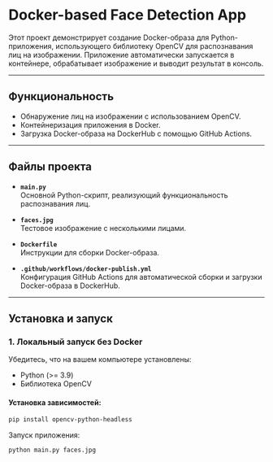 # Docker-based Face Detection App

Этот проект демонстрирует создание Docker-образа для Python-приложения, использующего библиотеку OpenCV для распознавания лиц на изображении. Приложение автоматически запускается в контейнере, обрабатывает изображение и выводит результат в консоль.

---

## Функциональность
- Обнаружение лиц на изображении с использованием OpenCV.
- Контейнеризация приложения в Docker.
- Загрузка Docker-образа на DockerHub с помощью GitHub Actions.

---

## Файлы проекта
- **`main.py`**  
  Основной Python-скрипт, реализующий функциональность распознавания лиц.
  
- **`faces.jpg`**  
  Тестовое изображение с несколькими лицами.

- **`Dockerfile`**  
  Инструкции для сборки Docker-образа.

- **`.github/workflows/docker-publish.yml`**  
  Конфигурация GitHub Actions для автоматической сборки и загрузки Docker-образа в DockerHub.

---

## Установка и запуск

### 1. Локальный запуск без Docker
Убедитесь, что на вашем компьютере установлены:
- Python (>= 3.9)
- Библиотека OpenCV

#### Установка зависимостей:
```bash
pip install opencv-python-headless
```
Запуск приложения:
```bash
python main.py faces.jpg
```

